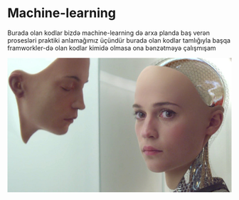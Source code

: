 # Machine-learning

Burada olan kodlar bizdə machine-learning də arxa planda baş verən prosesləri praktiki anlamağımız üçündür burada olan kodlar tamlığıyla başqa framworkler-də olan kodlar kimidə olmasa ona bənzətməyə çalışmışam


![alt text][logo]

[logo]: https://github.com/muradaliyev88/Machine-learning/blob/master/aw.jpg "Machine Learning"
